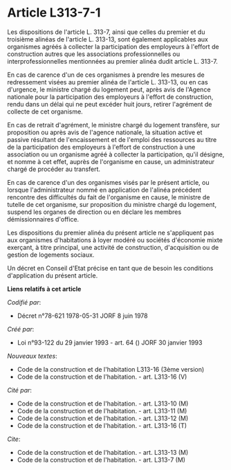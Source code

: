 # Article L313-7-1

Les dispositions de l'article L. 313-7, ainsi que celles du premier et du troisième alinéas de l'article L. 313-13, sont
également applicables aux organismes agréés à collecter la participation des employeurs à l'effort de construction autres que
les associations professionnelles ou interprofessionnelles mentionnées au premier alinéa dudit article L. 313-7.

En cas de carence d'un de ces organismes à prendre les mesures de redressement visées au premier alinéa de l'article L.
313-13, ou en cas d'urgence, le ministre chargé du logement peut, après avis de l'Agence nationale pour la participation des
employeurs à l'effort de construction, rendu dans un délai qui ne peut excéder huit jours, retirer l'agrément de collecte de
cet organisme.

En cas de retrait d'agrément, le ministre chargé du logement transfère, sur proposition ou après avis de l'agence nationale,
la situation active et passive résultant de l'encaissement et de l'emploi des ressources au titre de la participation des
employeurs à l'effort de construction à une association ou un organisme agréé à collecter la participation, qu'il désigne, et
nomme à cet effet, auprès de l'organisme en cause, un administrateur chargé de procéder au transfert.

En cas de carence d'un des organismes visés par le présent article, ou lorsque l'administrateur nommé en application de
l'alinéa précédent rencontre des difficultés du fait de l'organisme en cause, le ministre de tutelle de cet organisme, sur
proposition du ministre chargé du logement, suspend les organes de direction ou en déclare les membres démissionnaires
d'office.

Les dispositions du premier alinéa du présent article ne s'appliquent pas aux organismes d'habitations à loyer modéré ou
sociétés d'économie mixte exerçant, à titre principal, une activité de construction, d'acquisition ou de gestion de logements
sociaux.

Un décret en Conseil d'Etat précise en tant que de besoin les conditions d'application du présent article.

**Liens relatifs à cet article**

_Codifié par_:

  - Décret n°78-621 1978-05-31 JORF 8 juin 1978

_Créé par_:

  - Loi n°93-122 du 29 janvier 1993 - art. 64 () JORF 30 janvier 1993

_Nouveaux textes_:

  - Code de la construction et de l'habitation L313-16 (3ème version)
  - Code de la construction et de l'habitation. - art. L313-16 (V)

_Cité par_:

  - Code de la construction et de l'habitation. - art. L313-10 (M)
  - Code de la construction et de l'habitation. - art. L313-11 (M)
  - Code de la construction et de l'habitation. - art. L313-12 (M)
  - Code de la construction et de l'habitation. - art. L313-16 (T)

_Cite_:

  - Code de la construction et de l'habitation. - art. L313-13 (M)
  - Code de la construction et de l'habitation. - art. L313-7 (M)
